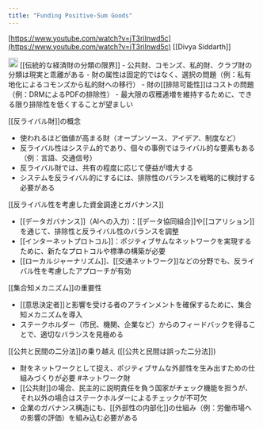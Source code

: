 ```yaml
---
title: "Funding Positive-Sum Goods"
---
```


[https://www.youtube.com/watch?v=jT3riInwd5c](https://www.youtube.com/watch?v=jT3riInwd5c)
[[Divya Siddarth]]

<img src='https://scrapbox.io/api/pages/nishio/claude/icon' alt='claude.icon' height="19.5"/>
[[伝統的な経済財の分類の限界]]
- 公共財、コモンズ、私的財、クラブ財の分類は現実と乖離がある
- 財の属性は固定的ではなく、選択の問題（例：私有地化によるコモンズから私的財への移行）
- 財の[[排除可能性]]はコストの問題（例：DRMによるPDFの排除性）
- 最大限の収穫逓増を維持するために、できる限り排除性を低くすることが望ましい

[[反ライバル財]]の概念
- 使われるほど価値が高まる財（オープンソース、アイデア、制度など）
- 反ライバル性はシステム的であり、個々の事例ではライバル的な要素もある（例：言語、交通信号）
- 反ライバル財では、共有の程度に応じて便益が増大する
- システムを反ライバル的にするには、排除性のバランスを戦略的に検討する必要がある

[[反ライバル性を考慮した資金調達とガバナンス]]
- [[データガバナンス]]（AIへの入力）：[[データ協同組合]]や[[コアリション]]を通じて、排除性と反ライバル性のバランスを調整
- [[インターネットプロトコル]]：ポジティブサムなネットワークを実現するために、新たなプロトコルや標準の構築が必要
- [[ローカルジャーナリズム]]、[[交通ネットワーク]]などの分野でも、反ライバル性を考慮したアプローチが有効

[[集合知メカニズム]]の重要性
- [[意思決定者]]と影響を受ける者のアラインメントを確保するために、集合知メカニズムを導入
- ステークホルダー（市民、機関、企業など）からのフィードバックを得ることで、適切なバランスを見極める

[[公共と民間の二分法]]の乗り越え ([[公共と民間は誤った二分法]])
- 財をネットワークとして捉え、ポジティブサムな外部性を生み出すための仕組みづくりが必要  #ネットワーク財
- [[公共財]]の場合、民主的に説明責任を負う国家がチェック機能を担うが、それ以外の場合はステークホルダーによるチェックが不可欠
- 企業のガバナンス構造にも、[[外部性の内部化]]の仕組み（例：労働市場への影響の評価）を組み込む必要がある
